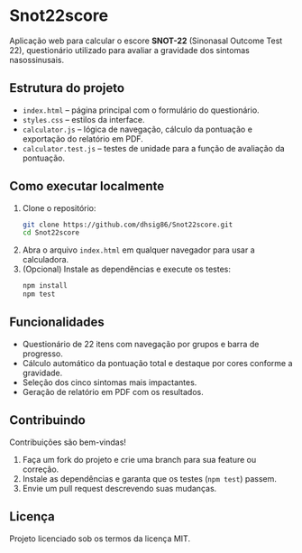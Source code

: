 # Snot22score

Aplicação web para calcular o escore **SNOT-22** (Sinonasal Outcome Test 22), questionário utilizado para avaliar a gravidade dos sintomas nasossinusais.

## Estrutura do projeto

- `index.html` – página principal com o formulário do questionário.
- `styles.css` – estilos da interface.
- `calculator.js` – lógica de navegação, cálculo da pontuação e exportação do relatório em PDF.
- `calculator.test.js` – testes de unidade para a função de avaliação da pontuação.

## Como executar localmente

1. Clone o repositório:
   ```bash
   git clone https://github.com/dhsig86/Snot22score.git
   cd Snot22score
   ```
2. Abra o arquivo `index.html` em qualquer navegador para usar a calculadora.
3. (Opcional) Instale as dependências e execute os testes:
   ```bash
   npm install
   npm test
   ```

## Funcionalidades

- Questionário de 22 itens com navegação por grupos e barra de progresso.
- Cálculo automático da pontuação total e destaque por cores conforme a gravidade.
- Seleção dos cinco sintomas mais impactantes.
- Geração de relatório em PDF com os resultados.

## Contribuindo

Contribuições são bem-vindas!

1. Faça um fork do projeto e crie uma branch para sua feature ou correção.
2. Instale as dependências e garanta que os testes (`npm test`) passem.
3. Envie um pull request descrevendo suas mudanças.

## Licença

Projeto licenciado sob os termos da licença MIT.

